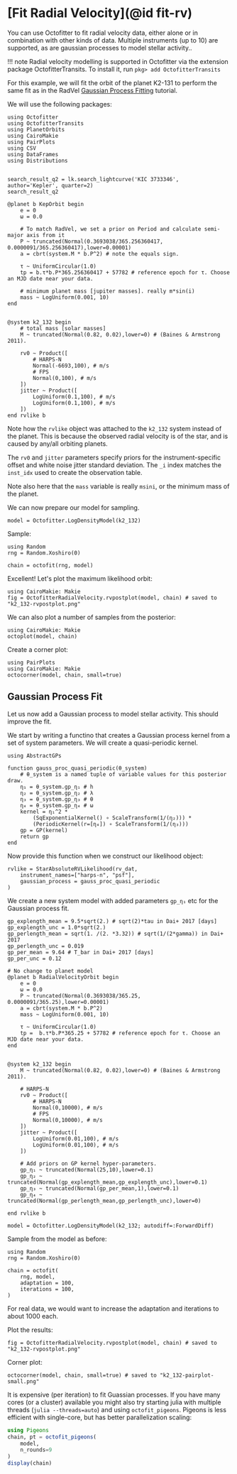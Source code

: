 # [Fit Radial Velocity](@id fit-rv)

You can use Octofitter to fit radial velocity data, either alone or in combination with other kinds of data.
Multiple instruments (up to 10) are supported, as are gaussian processes to model stellar activity..

!!! note
    Radial velocity modelling is supported in Octofitter via the extension package OctofitterTransits. To install it, run 
    `pkg> add OctofitterTransits`

For this example, we will fit the orbit of the planet K2-131 to perform the same fit as in the RadVel [Gaussian Process Fitting](https://radvel.readthedocs.io/en/latest/tutorials/GaussianProcess-tutorial.html) tutorial.


We will use the following packages:
```@example 1
using Octofitter
using OctofitterTransits
using PlanetOrbits
using CairoMakie
using PairPlots
using CSV
using DataFrames
using Distributions
```



```@example 1

search_result_q2 = lk.search_lightcurve('KIC 3733346', author='Kepler', quarter=2)
search_result_q2

@planet b KepOrbit begin
    e = 0
    ω = 0.0

    # To match RadVel, we set a prior on Period and calculate semi-major axis from it
    P ~ truncated(Normal(0.3693038/365.256360417, 0.0000091/365.256360417),lower=0.00001)
    a = cbrt(system.M * b.P^2) # note the equals sign. 

    τ ~ UniformCircular(1.0)
    tp = b.τ*b.P*365.256360417 + 57782 # reference epoch for τ. Choose an MJD date near your data.
    
    # minimum planet mass [jupiter masses]. really m*sin(i)
    mass ~ LogUniform(0.001, 10)
end


@system k2_132 begin
    # total mass [solar masses]
    M ~ truncated(Normal(0.82, 0.02),lower=0) # (Baines & Armstrong 2011).

    rv0 ~ Product([
        # HARPS-N
        Normal(-6693,100), # m/s
        # FPS
        Normal(0,100), # m/s
    ])
    jitter ~ Product([
        LogUniform(0.1,100), # m/s
        LogUniform(0.1,100), # m/s
    ])
end rvlike b

```

Note how the `rvlike` object was attached to the `k2_132` system instead of the planet. This is because
the observed radial velocity is of the star, and is caused by any/all orbiting planets.

The `rv0` and `jitter` parameters specify priors for the instrument-specific offset and white noise jitter standard deviation. The `_i` index matches the `inst_idx` used to create the observation table.

Note also here that the `mass` variable is really `msini`, or the minimum mass of the planet.

We can now prepare our model for sampling.
```@example 1
model = Octofitter.LogDensityModel(k2_132)
```

Sample:
```@example 1
using Random
rng = Random.Xoshiro(0)

chain = octofit(rng, model)
```

Excellent! Let's plot the maximum likelihood orbit:
```@example 1
using CairoMakie: Makie
fig = OctofitterRadialVelocity.rvpostplot(model, chain) # saved to "k2_132-rvpostplot.png"
```

We can also plot a number of samples from the posterior:
```@example 1
using CairoMakie: Makie
octoplot(model, chain)
```


Create a corner plot:
```@example 1
using PairPlots
using CairoMakie: Makie
octocorner(model, chain, small=true)
```



## Gaussian Process Fit
Let us now add a Gaussian process to model stellar activity. This should improve the fit.

We start by writing a functino that creates a Gaussian process kernel from a set of system 
parameters. We will create a quasi-periodic kernel.
```@example 1
using AbstractGPs

function gauss_proc_quasi_periodic(θ_system)
    # θ_system is a named tuple of variable values for this posterior draw.
    η₁ = θ_system.gp_η₁ # h
    η₂ = θ_system.gp_η₂ # λ
    η₃ = θ_system.gp_η₃ # θ
    η₄ = θ_system.gp_η₄ # ω
    kernel = η₁^2 *  
        (SqExponentialKernel() ∘ ScaleTransform(1/(η₂))) *
        (PeriodicKernel(r=[η₄]) ∘ ScaleTransform(1/(η₃)))
    gp = GP(kernel)
    return gp
end
```

Now provide this function when we construct our likelihood object:
```@example 1
rvlike = StarAbsoluteRVLikelihood(rv_dat,
    instrument_names=["harps-n", "psf"],
    gaussian_process = gauss_proc_quasi_periodic
)
```

We create a new system model with added parameters `gp_η₁` etc for the Gaussian process fit.

```@example 1
gp_explength_mean = 9.5*sqrt(2.) # sqrt(2)*tau in Dai+ 2017 [days]
gp_explength_unc = 1.0*sqrt(2.)
gp_perlength_mean = sqrt(1. /(2. *3.32)) # sqrt(1/(2*gamma)) in Dai+ 2017
gp_perlength_unc = 0.019
gp_per_mean = 9.64 # T_bar in Dai+ 2017 [days]
gp_per_unc = 0.12

# No change to planet model
@planet b RadialVelocityOrbit begin
    e = 0
    ω = 0.0
    P ~ truncated(Normal(0.3693038/365.25, 0.0000091/365.25),lower=0.00001)
    a = cbrt(system.M * b.P^2)
    mass ~ LogUniform(0.001, 10)
    
    τ ~ UniformCircular(1.0)
    tp =  b.τ*b.P*365.25 + 57782 # reference epoch for τ. Choose an MJD date near your data.
end


@system k2_132 begin
    M ~ truncated(Normal(0.82, 0.02),lower=0) # (Baines & Armstrong 2011).

    # HARPS-N
    rv0 ~ Product([
        # HARPS-N
        Normal(0,10000), # m/s
        # FPS
        Normal(0,10000), # m/s
    ])
    jitter ~ Product([
        LogUniform(0.01,100), # m/s
        LogUniform(0.01,100), # m/s
    ])

    # Add priors on GP kernel hyper-parameters.
    gp_η₁ ~ truncated(Normal(25,10),lower=0.1)
    gp_η₂ ~ truncated(Normal(gp_explength_mean,gp_explength_unc),lower=0.1)
    gp_η₃ ~ truncated(Normal(gp_per_mean,1),lower=0.1)
    gp_η₄ ~ truncated(Normal(gp_perlength_mean,gp_perlength_unc),lower=0)

end rvlike b

model = Octofitter.LogDensityModel(k2_132; autodiff=:ForwardDiff)
```

Sample from the model as before:
```@example 1
using Random
rng = Random.Xoshiro(0)

chain = octofit(
    rng, model,
    adaptation = 100,
    iterations = 100,
)
```
For real data, we would want to increase the adaptation and iterations to about 1000 each.


Plot the results:
```@example 1
fig = OctofitterRadialVelocity.rvpostplot(model, chain) # saved to "k2_132-rvpostplot.png"
```


Corner plot:
```@example 1
octocorner(model, chain, small=true) # saved to "k2_132-pairplot-small.png"
```

It is expensive (per iteration) to fit Guassian processes. If you have many cores (or a cluster) available you might also try starting julia with multiple threads (`julia --threads=auto`) and using `octofit_pigeons`. Pigeons is less efficient with single-core, but has better parallelization scaling:
```julia
using Pigeons
chain, pt = octofit_pigeons(
    model,
    n_rounds=9
)
display(chain)
```

